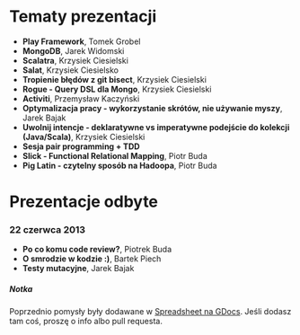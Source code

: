 # Tematy prezentacji
* **Play Framework**, Tomek Grobel
* **MongoDB**, Jarek Widomski	
* **Scalatra**, Krzysiek Ciesielski
* **Salat**, Krzysiek Ciesielsko
* **Tropienie błędów z git bisect**, Krzysiek Ciesielski
* **Rogue - Query DSL dla Mongo**, Krzysiek Ciesielski
* **Activiti**, Przemysław Kaczyński
* **Optymalizacja pracy - wykorzystanie skrótów, nie używanie myszy**, Jarek Bajak
* **Uwolnij intencje - deklaratywne vs imperatywne podejście do kolekcji (Java/Scala)**, Krzysiek Ciesielski
* **Sesja pair programming + TDD**
* **Slick - Functional Relational Mapping**, Piotr Buda
* **Pig Latin - czytelny sposób na Hadoopa**, Piotr Buda

# Prezentacje odbyte
### 22 czerwca 2013
* **Po co komu code review?**, Piotrek Buda
* **O smrodzie w kodzie :)**, Bartek Piech
* **Testy mutacyjne**, Jarek Bajak


##### Notka
Poprzednio pomysły były dodawane w [Spreadsheet na GDocs](https://docs.google.com/spreadsheet/ccc?key=0ArBp_AqnHMY5dGJ4M3FnaGt2Z2xlT2E0ZVM1dk1GbkE#gid=0). Jeśli dodasz tam coś, proszę o info albo pull requesta.